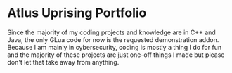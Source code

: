 # Atlus Uprising Portfolio
Since the majority of my coding projects and knowledge are in C++ and Java, the only GLua code for now is the requested demonstration addon. Because I am mainly in cybersecurity, coding is mostly a thing I do for fun and the majority of these projects are just one-off things I made but please don't let that take away from anything.
